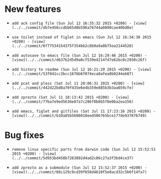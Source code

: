 
# New features

-     add ack config file (Sun Jul 12 16:35:32 2015 +0200) - [view](../../commit/db7e456ccdbb65d8b596a76744a0890cae40bd8e) 
-     use toilet instead of figlet in emacs (Sun Jul 12 16:34:30 2015 +0200) - [view](../../commit/6f77534154375f354bb2c8b0a9a0b75ea2144528) 
-     add autosave to emacs file (Sun Jul 12 16:29:46 2015 +0200) - [view](../../commit/d637b2d5d9a0cf539e4214fd7e62bc0c2930c26f) 
-     add history to readme (Sun Jul 12 16:21:29 2015 +0200) - [view](../../commit/53f041cc3bcc1676b6f074eca8afea8b0244eb07) 
-     add pcat and pless (Sat Jul 11 20:06:31 2015 +0200) - [view](../../commit/442d22bd8a70f435e6e4b359e885b3b3aa659cfe) 
-     add zprezto (Sat Jul 11 18:13:42 2015 +0200) - [view](../../commit/77ba7e9ed5636e87a7c286f0b8b5f0e0ba2ea156) 
-     add emacs, figlet and gitfiles (Sat Jul 11 17:23:16 2015 +0200) - [view](../../commit/b10a85b5608018eed586765bce177de937876749) 

# Bug fixes

-     remove linux specific parts from darwin code (Sun Jul 12 15:52:51 2015 +0200) - [view](../../commit/5d953bd458b7263892d4ad2c86c27a3f3bd4ce37) 
-     add zprezto as a submodule (Sun Jul 12 15:52:37 2015 +0200) - [view](../../commit/66c129c9cd39f658d4610f5e8acd32c5b6f14fa7) 
